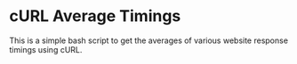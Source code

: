 # cURL Average Timings

This is a simple bash script to get the averages of various website response timings using cURL.
